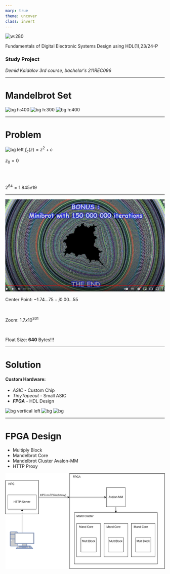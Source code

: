 ```yaml
---
marp: true
theme: uncover
class: invert
---
```


![w:280](https://www.rtu.lv/images/logo_en.svg?v=1.0)

Fundamentals of Digital Electronic Systems Design using HDL(1),23/24-P

### Study Project

_Demid Kaidalov_
_3rd course, bachelor's_
_211REC096_


---
<style scoped>section { justify-content: start; }</style>

# Mandelbrot Set

![bg h:400](https://miro.medium.com/v2/resize:fit:1100/1*EE2hSYq5WNRP9pt7Qx_qiQ.png)
![bg h:300](https://img.cdn.cratecode.com/info/headerimg/mandelbrot-set.fvku.webp?format=webp)
![bg h:400](https://i.ytimg.com/vi/b005iHf8Z3g/maxresdefault.jpg)

---
<style scoped>section { justify-content: start; }</style>

# Problem

![bg left](https://upload.wikimedia.org/wikipedia/commons/a/a4/Mandelbrot_sequence_new.gif)
$f_c(z) = z^2 + c$

$z_0 = 0$

<br/>
<br/>

$2^{64} = 1.845e19$

---

![bg right](./deepest-zoom.png)


Center Point: 
$-1.74...75 - j0.00...55$

<br/>

Zoom: $1.7x10^{301}$

<br/>

Float Size: **640** Bytes!!!

---

<style scoped>section { justify-content: start; }</style>

# Solution
#### **Custom Hardware:**
- _ASIC_ - Custom Chip
- _TinyTapeout_ - Small ASIC
- _**FPGA**_ - HDL Design

![bg vertical left](https://www.macrofab.com/assets/uploads/og/how-to-build-a-chip-factory.webp)
![bg](https://hackaday.com/wp-content/uploads/2023/03/Tiny-Tapeout-3.png?w=800)
![bg](https://upload.wikimedia.org/wikipedia/commons/f/fa/Altera_StratixIVGX_FPGA.jpg)

--- 

<style scoped>section { justify-content: start; }</style>

# FPGA Design

- Multiply Block
- Mandelbrot Core
- Mandelbrot Cluster Avalon-MM
- HTTP Proxy

![bg right w:600](project-structure.png)
